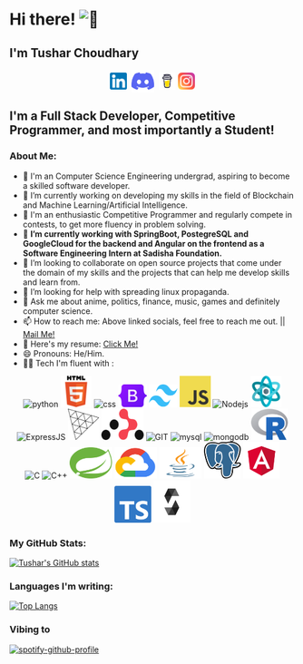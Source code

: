 # Hi there! <img src="https://github-production-user-asset-6210df.s3.amazonaws.com/24524555/238178097-766d336d-b87d-44ba-807c-c51de2bc6b4d.gif" width="28px" alt="👋">
## I'm Tushar Choudhary

<p align="center">
<a href="https://linkedin.com/in/tushar-c23" target="_blank"><img align="center" src="assets/logos/linkedin.png" alt="tushar-c23" height="30" width="30" /></a>&nbsp;
<a href="http://discord.com/users/tanzero#9648" target="_blank"><img align="center" src="assets/logos/discord.png" alt="tanzero#9648" height="40" width="40" /></a>&nbsp;
<a href="https://www.buymeacoffee.com/tusharc23" target="_blank"><img align="center" alt="Buy me a Coffee" width="30px" src="assets/logos/buymeacoffee.svg" /></a>
<a href="https://www.instagram.com/tushar._.c/" target="_blank"><img align="center" alt="tushar._.c" width="30px" src="assets/logos/instagram.png" /></a>
</p>

## I'm a Full Stack Developer, Competitive Programmer, and most importantly a Student!

### About Me:
- 🏦 I'm an Computer Science Engineering undergrad, aspiring to become a skilled software developer.
- 🔭 I’m currently working on developing my skills in the field of Blockchain and Machine Learning/Artificial Intelligence.
- 📝 I'm an enthusiastic Competitive Programmer and regularly compete in contests, to get more fluency in problem solving.
- 🌱 **I’m currently working with SpringBoot, PostegreSQL and GoogleCloud for the backend and Angular on the frontend as a Software Engineering Intern at Sadisha Foundation.**
- 👯 I’m looking to collaborate on open source projects that come under the domain of my skills and the projects that can help me develop skills and learn from.
- 🤔 I’m looking for help with spreading linux propaganda.
- 💬 Ask me about anime, politics, finance, music, games and definitely computer science.
- 📫 How to reach me: Above linked socials, feel free to reach me out. || <a href="mailto:tusharc.cse@gmail.com">Mail Me!</a>
- 📄 Here's my resume: <a target="_blank" href="https://drive.google.com/drive/folders/1naV_lRg_QDZ1OS1lBwqTNeYWPazifiZb?usp=drive_link">Click Me!</a>
- 😄 Pronouns: He/Him.
- 🧑‍💻 Tech I'm fluent with :

<p align="center">
      <img src="https://www.vectorlogo.zone/logos/python/python-icon.svg" alt="python" width="55" height="55"/>
      <img src="assets/logos/HTML5_Logo_512.png" alt="html5" width="55" height="55"/>
      <img src="https://img.icons8.com/color/48/null/css3.png" alt="css"/>
      <img src="assets/logos/bootstrap-logo.svg" alt="bootstrapcss" width="50" height="40"/>
      <img src="assets/logos/tailwindcss.svg" alt="tailwindcss" width="50" height="40"/>
      <img src="assets/logos/JavaScript-logo.png" alt="js" width="55" height="55"/>
      <img src="https://www.vectorlogo.zone/logos/nodejs/nodejs-icon.svg" alt="Nodejs" width="55" height="55"/>
      <img src="assets/logos/reactjs.png" alt="ReactJS" width="55" height="55"/>
      <img src="https://img.icons8.com/ios/50/null/express-js.png" alt="ExpressJS">
      <img src="assets/logos/threejs.png" alt="ExpressJS" width="55" height="55">
      <img src="assets/logos/react-router-mark-color.png" alt="React-router" width="75" height="55"/>
      <img src="https://www.vectorlogo.zone/logos/git-scm/git-scm-icon.svg" alt="GIT" width="55" height="55"/> 
      <img src="https://www.vectorlogo.zone/logos/mysql/mysql-icon.svg" alt="mysql" width="45" height="55"/>
      <img src="https://www.vectorlogo.zone/logos/mongodb/mongodb-icon.svg" alt="mongodb" width="45" height="55"/>
      <img src="assets/logos/Rlogo.png" alt="R" width="65" height="55"/>
      <img src="https://img.icons8.com/color/48/null/c-programming.png" alt="C"/>
      <img src="https://img.icons8.com/color/48/null/c-plus-plus-logo.png" alt="C++"/>
      <img src="assets/logos/spring.svg" alt="spring-boot" width="75" height="55"/>
      <img src="assets/logos/social-icon-google-cloud-1200-630(1).png" alt="google-cloud" width="75" height="55"/>
      <img src="assets/logos/4844510.png" alt="java" width="75" height="55"/>
      <img src="assets/logos/Postgresql_elephant.svg.png" alt="postgresql" width="65" height="65"/>
      <img src="assets/logos/angular.png" alt="angular" width="65" height="65"/>
      <img src="assets/logos/ts-logo-128.png" alt="angular" width="65" height="65"/>
      <img src="assets/logos/sol.svg" alt="solidity" width="65" height="75"/>
</p>

### My GitHub Stats:
[![Tushar's GitHub stats](https://github-readme-stats-d7xo932ph-tushar-c23.vercel.app/api?username=tushar-c23&hide=stars&count_private=true&show_icons=true&theme=transparent)](https://github.com/tushar-c23/github-readme-stats)

### Languages I'm writing:
[![Top Langs](https://github-readme-stats-d7xo932ph-tushar-c23.vercel.app/api/top-langs/?username=tushar-c23&theme=transparent&exclude_repo=Academic_Mischief)](https://github.com/tushar-c23/github-readme-stats)

<!-- ### Have i been procrastinating or working this week?
[![willianrod's wakatime stats](https://github-readme-stats.vercel.app/api/wakatime?username=tushar_c23&theme=transparent)](https://github.com/tushar-c23/github-readme-stats) -->

<!-- <img src="https://github-readme-linkedin-rouge.vercel.app/education?username=tushar-c23" /> -->

### Vibing to
[![spotify-github-profile](https://spotify-github-profile.vercel.app/api/view?uid=tusharchoudhary&cover_image=true&theme=novatorem&show_offline=false&background_color=121212&interchange=false&bar_color=53b14f&bar_color_cover=false)](https://github.com/kittinan/spotify-github-profile)
